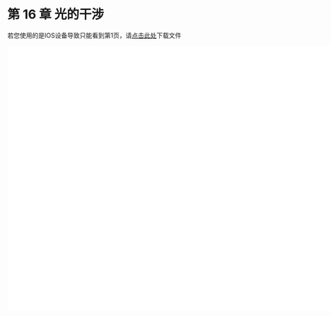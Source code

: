 # 第 16 章 光的干涉

<object data="大学物理 第 16 章.pdf" type="application/pdf" width="150%" height="800">
    <p>若您使用的是IOS设备导致只能看到第1页，请<a href="大学物理 第 16 章.pdf">点击此处</a>下载文件</p>
    <iframe src="大学物理 第 16 章.pdf#navpanes=0" width="500%" height="600" frameborder="0"></iframe>
    
</object>